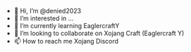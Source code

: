 - 👋 Hi, I’m @denied2023
- 👀 I’m interested in ...
- 🌱 I’m currently learning EaglercraftY
- 💞️ I’m looking to collaborate on Xojang Craft (Eaglercraft Y)
- 📫 How to reach me Xojang Discord

<!---
denied2023/denied2023 is a ✨ special ✨ repository because its `README.md` (this file) appears on your GitHub profile.
You can click the Preview link to take a look at your changes.
--->
<!-- daddy harder 𒍑𒍑𒍑𒍑𒍑𒍑𒍑𒍑𒍑𒍑
